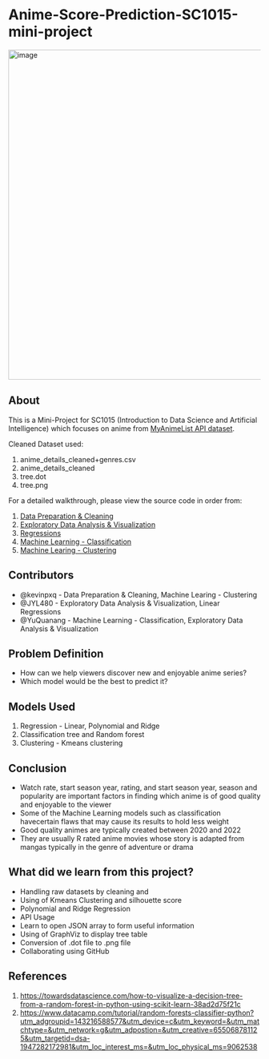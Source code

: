 # Anime-Score-Prediction-SC1015-mini-project
<img width="659" alt="image" src="https://user-images.githubusercontent.com/92656053/233773727-2299fd9e-a5bb-4fac-9e99-e2c0e2fb3521.png">

## About

This is a Mini-Project for SC1015 (Introduction to Data Science and Artificial Intelligence) which focuses on anime from [MyAnimeList API dataset](https://myanimelist.net/blog.php?eid=835707). 

Cleaned Dataset used: 
1. anime_details_cleaned+genres.csv
2. anime_details_cleaned
3. tree.dot
4. tree.png

For a detailed walkthrough, please view the source code in order from:

1. [Data Preparation & Cleaning](https://github.com/YuQuanang/Anime-Score-Prediction-SC1015-mini-project-/blob/f36a31005ee0257ea072e69145b5554ec99bb4b1/Data%20Preparation%20&%20Cleaning.ipynb)
2. [Exploratory Data Analysis & Visualization](https://github.com/YuQuanang/Anime-Score-Prediction-SC1015-mini-project-/blob/942a58f16c219fe2fe9f3a187b2bba4faa844e42/Exploratory%20Data%20Analysis%20&%20Visualization.ipynb)
3. [Regressions](https://github.com/YuQuanang/Anime-Score-Prediction-SC1015-mini-project-/blob/a27fb1499f7e456394f31a11855838dbc878886a/Regressions.ipynb)
4. [Machine Learning - Classification](https://github.com/YuQuanang/Anime-Score-Prediction-SC1015-mini-project-/blob/c130583d2afb76dc9837841502723c156c10982e/Machine%20Learning%20-%20Classification.ipynb)
5. [Machine Learing - Clustering](https://github.com/YuQuanang/Anime-Score-Prediction-SC1015-mini-project-/blob/515b305e7ab9f803289513868d7dd7d5649a5c6e/Machine%20Learning%20-%20Clustering.ipynb)
  
## Contributors

- @kevinpxq - Data Preparation & Cleaning, Machine Learing - Clustering
- @JYL480 - Exploratory Data Analysis & Visualization, Linear Regressions
- @YuQuanang - Machine Learning - Classification, Exploratory Data Analysis & Visualization

## Problem Definition

- How can we help viewers discover new and enjoyable anime series?
- Which model would be the best to predict it?

## Models Used

1. Regression - Linear, Polynomial and Ridge 
2. Classification tree and Random forest
3. Clustering - Kmeans clustering

## Conclusion

- Watch rate, start season year, rating, and start season year, season and popularity are important factors in finding which anime is of good quality and enjoyable to the viewer
- Some of the Machine Learning models such as classification havecertain flaws that may cause its results to hold less weight
- Good quality animes are typically created between 2020 and 2022
- They are usually R rated anime movies whose story is adapted from mangas typically  in the genre of adventure or drama


## What did we learn from this project?

- Handling raw datasets by cleaning and
- Using of Kmeans Clustering and silhouette score
- Polynomial and Ridge Regression 
- API Usage
- Learn to open JSON array to form useful information
- Using of GraphViz to display tree table
- Conversion of .dot file to .png file
- Collaborating using GitHub

## References
1) <https://towardsdatascience.com/how-to-visualize-a-decision-tree-from-a-random-forest-in-python-using-scikit-learn-38ad2d75f21c>
2) <https://www.datacamp.com/tutorial/random-forests-classifier-python?utm_adgroupid=143216588577&utm_device=c&utm_keyword=&utm_matchtype=&utm_network=g&utm_adpostion=&utm_creative=655068781125&utm_targetid=dsa-1947282172981&utm_loc_interest_ms=&utm_loc_physical_ms=9062538>
